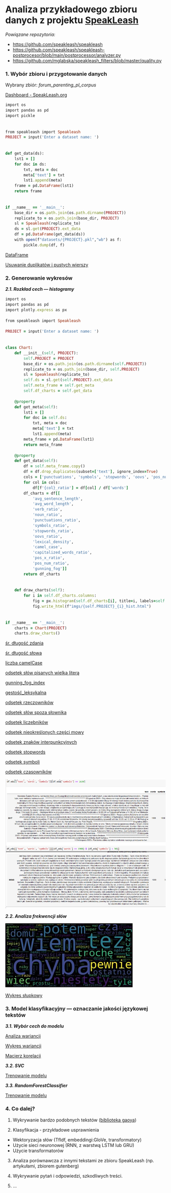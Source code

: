 # Analiza przykładowego zbioru danych z projektu [SpeakLeash](https://speakleash.org/)

*Powiązane repozytoria:*
- https://github.com/speakleash/speakleash
- https://github.com/speakleash/speakleash-postprocesor/blob/main/postprocessor/analyzer.py
- https://github.com/mglabska/speakleash_filters/blob/master/quality.py

### 1. Wybór zbioru i przygotowanie danych

Wybrany zbiór: *forum_parenting_pl_corpus*

[Dashboard - SpeakLeash.org](http://speakleash.org/en/dashboard-en/)

```ruby
import os
import pandas as pd
import pickle


from speakleash import Speakleash
PROJECT = input('Enter a dataset name: ')


def get_data(ds):
    lst1 = []
    for doc in ds:
        txt, meta = doc
        meta['text'] = txt
        lst1.append(meta)
    frame = pd.DataFrame(lst1)
    return frame


if __name__ == '__main__':
    base_dir = os.path.join(os.path.dirname(PROJECT))
    replicate_to = os.path.join(base_dir, PROJECT)
    sl = Speakleash(replicate_to)
    ds = sl.get(PROJECT).ext_data
    df = pd.DataFrame(get_data(ds))
    with open(f"datasets/{PROJECT}.pkl","wb") as f:
        pickle.dump(df, f)
```

[DataFrame](text_analysis.ipynb#-DataFrame)

[Usuwanie duplikatów i pustych wierszy](text_analysis.ipynb#-Duplikaty)

### 2. Generowanie wykresów

*******2.1. Rozkład cech — histogramy*******

```ruby
import os
import pandas as pd
import plotly.express as px

from speakleash import Speakleash

PROJECT = input('Enter a dataset name: ')


class Chart:
    def __init__(self, PROJECT):
        self.PROJECT = PROJECT
        base_dir = os.path.join(os.path.dirname(self.PROJECT))
        replicate_to = os.path.join(base_dir, self.PROJECT)
        sl = Speakleash(replicate_to)
        self.ds = sl.get(self.PROJECT).ext_data
        self.meta_frame = self.get_meta
        self.df_charts = self.get_data

    @property
    def get_meta(self):
        lst1 = []
        for doc in self.ds:
            txt, meta = doc
            meta['text'] = txt
            lst1.append(meta)
        meta_frame = pd.DataFrame(lst1)
        return meta_frame

    @property
    def get_data(self):
        df = self.meta_frame.copy()
        df = df.drop_duplicates(subset=['text'], ignore_index=True)
        cols = ['punctuations', 'symbols', 'stopwords', 'oovs', 'pos_num', 'pos_x', 'capitalized_words']
        for col in cols:
            df[f'{col}_ratio'] = df[col] / df['words']
        df_charts = df[[
            'avg_sentence_length',
            'avg_word_length',
            'verb_ratio',
            'noun_ratio',
            'punctuations_ratio',
            'symbols_ratio',
            'stopwords_ratio',
            'oovs_ratio',
            'lexical_density',
            'camel_case',
            'capitalized_words_ratio',
            'pos_x_ratio',
            'pos_num_ratio',
            'gunning_fog']]
        return df_charts


    def draw_charts(self):
        for i in self.df_charts.columns:
            fig = px.histogram(self.df_charts[i], title=i, labels=self.df_charts[i].values)
            fig.write_html(f"imgs/{self.PROJECT}_{i}_hist.html")


if __name__ == '__main__':
    charts = Chart(PROJECT)
    charts.draw_charts()
```


[śr. długość zdania](https://htmlpreview.github.io/?https://github.com/mglabska/speakleash_pckg/master/imgs/forum_parenting_pl_corpus_avg_sentence_length_hist.html)

[śr. długość słowa](https://htmlpreview.github.io/?https://github.com/mglabska/speakleash_pckg/master/imgs/forum_parenting_pl_corpus_avg_word_length_hist.html)

[liczba camelCase](https://htmlpreview.github.io/?https://github.com/mglabska/speakleash_pckg/master/imgs/forum_parenting_pl_corpus_camel_case_hist.html)

[odsetek słów pisanych wielką literą](https://htmlpreview.github.io/?https://github.com/mglabska/speakleash_pckg/master/imgs/forum_parenting_pl_corpus_capitalized_words_ratio_hist.html)

[gunning_fog_index](https://htmlpreview.github.io/?https://github.com/mglabska/speakleash_pckg/master/imgs/forum_parenting_pl_corpus_gunning_fog_hist.html)

[gęstość_leksykalna](https://htmlpreview.github.io/?https://github.com/mglabska/speakleash_pckg/master/imgs/forum_parenting_pl_corpus_lexical_density_hist.html)

[odsetek rzeczowników](https://htmlpreview.github.io/?https://github.com/mglabska/speakleash_pckg/master/imgs/forum_parenting_pl_corpus_noun_ratio_hist.html)

[odsetek słów spoza słownika](https://htmlpreview.github.io/?https://github.com/mglabska/speakleash_pckg/master/imgs/forum_parenting_pl_corpus_oovs_ratio_hist.html)

[odsetek liczebników](https://htmlpreview.github.io/?https://github.com/mglabska/speakleash_pckg/master/imgs/forum_parenting_pl_corpus_pos_num_ratio_hist.html)

[odsetek nieokreślonych części mowy](https://htmlpreview.github.io/?https://github.com/mglabska/speakleash_pckg/master/imgs/forum_parenting_pl_corpus_pos_x_ratio_hist.html)

[odsetek znaków interpunkcyjnych](https://htmlpreview.github.io/?https://github.com/mglabska/speakleash_pckg/master/imgs/forum_parenting_pl_corpus_punctuations_ratio_hist.html)

[odsetek stopwords](https://htmlpreview.github.io/?https://github.com/mglabska/speakleash_pckg/master/imgs/forum_parenting_pl_corpus_stopwords_ratio_hist.html)

[odsetek symboli](https://htmlpreview.github.io/?https://github.com/mglabska/speakleash_pckg/master/imgs/forum_parenting_pl_corpus_symbols_ratio_hist.html)

[odsetek czasowników](https://htmlpreview.github.io/?https://github.com/mglabska/speakleash_pckg/master/imgs/forum_parenting_pl_corpus_verb_ratio_hist.html)

![przykładowe zastosowanie](symbols.jpg)

*******2.2. Analiza frekwencji słów*******

![WordCloud](wordcloud.jpg)

[Wykres słupkowy](imgs/freq_bar.html)

### 3. Model klasyfikacyjny — oznaczanie jakości językowej tekstów

*******3.1. Wybór cech do modelu*******

[Analiza wariancji](classification.ipynb#-Wybór-cech-do-modelu)

[Wykres wariancji](https://htmlpreview.github.io/?https://github.com/mglabska/speakleash_pckg/master/imgs/var_bar.html)

[Macierz korelacji](https://htmlpreview.github.io/?https://github.com/mglabska/speakleash_pckg/master/imgs/corr_matrix.html)




*******3.2. SVC*******

[Trenowanie modelu](classification.ipynb#-SVC)

*******3.3. RandomForestClassifier*******

[Trenowanie modelu](classification.ipynb#-Random-Forest)

### 4. Co dalej?

1. Wykrywanie bardzo podobnych tekstów
([biblioteka gaoya](https://pypi.org/project/gaoya/))

2. Klasyfikacja - przykładowe usprawnienia
- Wektoryzacja słów (TfIdf, embeddingi:GloVe, transformatory)
- Użycie sieci neuronowej (RNN, z warstwą LSTM lub GRU)
- Użycie transformatorów

3. Analiza porównawcza z innymi tekstami ze zbioru SpeakLeash (np. artykułami, zbiorem gutenberg)

4. Wykrywanie pytań i odpowiedzi, szkodliwych treści.

5. …

